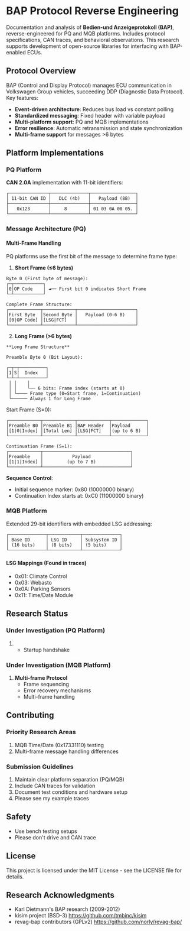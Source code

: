 # BAP Protocol Reverse Engineering

Documentation and analysis of **Bedien-und Anzeigeprotokoll (BAP)**, reverse-engineered for PQ and MQB platforms. Includes protocol specifications, CAN traces, and behavioral observations. This research supports development of open-source libraries for interfacing with BAP-enabled ECUs.


## Protocol Overview

BAP (Control and Display Protocol) manages ECU communication in Volkswagen Group vehicles, succeeding DDP (Diagnostic Data Protocol). Key features:

- **Event-driven architecture**: Reduces bus load vs constant polling
- **Standardized messaging**: Fixed header with variable payload
- **Multi-platform support**: PQ and MQB implementations
- **Error resilience**: Automatic retransmission and state synchronization
- **Multi-frame support** for messages >6 bytes

## Platform Implementations

### PQ Platform
**CAN 2.0A** implementation with 11-bit identifiers:
```plaintext
┌───────────────┬──────────────┬─────────────────┐
│ 11-bit CAN ID │   DLC (4b)   │   Payload (8B)  │
├───────────────┼──────────────┼─────────────────┤
│   0x123       │     8        │ 01 03 0A 00 05. │
└───────────────┴──────────────┴─────────────────┘
```

### Message Architecture (PQ)

#### Multi-Frame Handling
PQ platforms use the first bit of the message to determine frame type:

1. **Short Frame (≤6 bytes)**
   
```plaintext
Byte 0 (First byte of message):
┌─┬───────────┐
│0│OP Code    │ ◄── First bit 0 indicates Short Frame
└─┴───────────┘

Complete Frame Structure:
┌────────────┬────────────┬──────────────────────┐
│First Byte  │Second Byte │   Payload (0-6 B)    │
│[0|OP Code] │[LSG|FCT]   │                      │
└────────────┴────────────┴──────────────────────┘
```

2. **Long Frame (>6 bytes)**
```plaintext
**Long Frame Structure**

Preamble Byte 0 (Bit Layout):

┌─┬─┬──────────┐
│1│S│  Index   │
└─┴─┴──────────┘
 │ │    │
 │ │    └── 6 bits: Frame index (starts at 0)
 │ └──── Frame type (0=Start frame, 1=Continuation)
 └────── Always 1 for Long Frame
```

Start Frame (S=0):
```plaintext
┌────────────┬────────────┬────────────┬─────────────┐
│Preamble B0 │Preamble B1 │BAP Header  │Payload      │
│[1|0|Index] │[Total Len] │[LSG|FCT]   │(up to 6 B)  │
└────────────┴────────────┴────────────┴─────────────┘

Continuation Frame (S=1):
┌────────────┬─────────────────────────────────┐
│Preamble    │           Payload               │
│[1|1|Index] │         (up to 7 B)             │
└────────────┴─────────────────────────────────┘
```

**Sequence Control**:
- Initial sequence marker: 0x80 (10000000 binary)
- Continuation Index starts at: 0xC0 (11000000 binary)

### MQB Platform
Extended 29-bit identifiers with embedded LSG addressing:
```plaintext
┌──────────────┬────────────┬──────────────┐
│ Base ID      │ LSG ID     │ Subsystem ID │
│ (16 bits)    │ (8 bits)   │ (5 bits)     │
└──────────────┴────────────┴──────────────┘
```

#### LSG Mappings (Found in traces)
- 0x01: Climate Control
- 0x03: Webasto
- 0x0A: Parking Sensors
- 0x11: Time/Date Module

## Research Status

### Under Investigation (PQ Platform)
1. - Startup handshake

### Under Investigation (MQB Platform)
1. **Multi-frame Protocol**
   - Frame sequencing
   - Error recovery mechanisms
   - Multi-frame handling

## Contributing

### Priority Research Areas
1. MQB Time/Date (0x17331110) testing
2. Multi-frame message handling differences


### Submission Guidelines
1. Maintain clear platform separation (PQ/MQB)
2. Include CAN traces for validation
3. Document test conditions and hardware setup
4. Please see my example traces

## Safety
- Use bench testing setups
- Please don't drive and CAN trace

## License
This project is licensed under the MIT License - see the LICENSE file for details.

## Research Acknowledgments
- Karl Dietmann's BAP research (2009-2012) 
- kisim project (BSD-3) https://github.com/tmbinc/kisim
- revag-bap contributors (GPLv2) https://github.com/norly/revag-bap/
